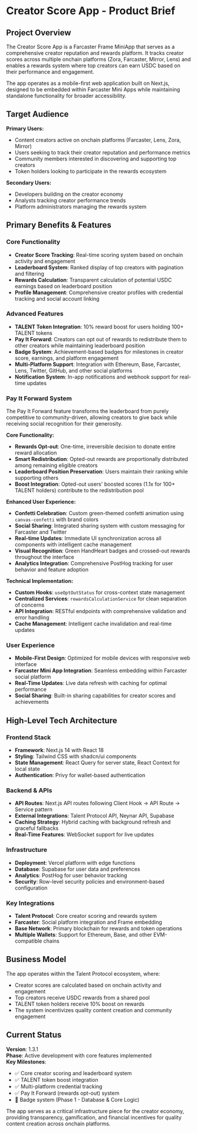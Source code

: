 # Creator Score App - Product Brief

## Project Overview

The Creator Score App is a Farcaster Frame MiniApp that serves as a comprehensive creator reputation and rewards platform. It tracks creator scores across multiple onchain platforms (Zora, Farcaster, Mirror, Lens) and enables a rewards system where top creators can earn USDC based on their performance and engagement.

The app operates as a mobile-first web application built on Next.js, designed to be embedded within Farcaster Mini Apps while maintaining standalone functionality for broader accessibility.

## Target Audience

**Primary Users:**
- Content creators active on onchain platforms (Farcaster, Lens, Zora, Mirror)
- Users seeking to track their creator reputation and performance metrics
- Community members interested in discovering and supporting top creators
- Token holders looking to participate in the rewards ecosystem

**Secondary Users:**
- Developers building on the creator economy
- Analysts tracking creator performance trends
- Platform administrators managing the rewards system

## Primary Benefits & Features

### Core Functionality
- **Creator Score Tracking**: Real-time scoring system based on onchain activity and engagement
- **Leaderboard System**: Ranked display of top creators with pagination and filtering
- **Rewards Calculation**: Transparent calculation of potential USDC earnings based on leaderboard position
- **Profile Management**: Comprehensive creator profiles with credential tracking and social account linking

### Advanced Features
- **TALENT Token Integration**: 10% reward boost for users holding 100+ TALENT tokens
- **Pay It Forward**: Creators can opt out of rewards to redistribute them to other creators while maintaining leaderboard position
- **Badge System**: Achievement-based badges for milestones in creator score, earnings, and platform engagement
- **Multi-Platform Support**: Integration with Ethereum, Base, Farcaster, Lens, Twitter, GitHub, and other social platforms
- **Notification System**: In-app notifications and webhook support for real-time updates

### Pay It Forward System
The Pay It Forward feature transforms the leaderboard from purely competitive to community-driven, allowing creators to give back while receiving social recognition for their generosity.

**Core Functionality:**
- **Rewards Opt-out**: One-time, irreversible decision to donate entire reward allocation
- **Smart Redistribution**: Opted-out rewards are proportionally distributed among remaining eligible creators
- **Leaderboard Position Preservation**: Users maintain their ranking while supporting others
- **Boost Integration**: Opted-out users' boosted scores (1.1x for 100+ TALENT holders) contribute to the redistribution pool

**Enhanced User Experience:**
- **Confetti Celebration**: Custom green-themed confetti animation using `canvas-confetti` with brand colors
- **Social Sharing**: Integrated sharing system with custom messaging for Farcaster and Twitter
- **Real-time Updates**: Immediate UI synchronization across all components with intelligent cache management
- **Visual Recognition**: Green HandHeart badges and crossed-out rewards throughout the interface
- **Analytics Integration**: Comprehensive PostHog tracking for user behavior and feature adoption

**Technical Implementation:**
- **Custom Hooks**: `useOptOutStatus` for cross-context state management
- **Centralized Services**: `rewardsCalculationService` for clean separation of concerns
- **API Integration**: RESTful endpoints with comprehensive validation and error handling
- **Cache Management**: Intelligent cache invalidation and real-time updates

### User Experience
- **Mobile-First Design**: Optimized for mobile devices with responsive web interface
- **Farcaster Mini App Integration**: Seamless embedding within Farcaster social platform
- **Real-Time Updates**: Live data refresh with caching for optimal performance
- **Social Sharing**: Built-in sharing capabilities for creator scores and achievements

## High-Level Tech Architecture

### Frontend Stack
- **Framework**: Next.js 14 with React 18
- **Styling**: Tailwind CSS with shadcn/ui components
- **State Management**: React Query for server state, React Context for local state
- **Authentication**: Privy for wallet-based authentication

### Backend & APIs
- **API Routes**: Next.js API routes following Client Hook → API Route → Service pattern
- **External Integrations**: Talent Protocol API, Neynar API, Supabase
- **Caching Strategy**: Hybrid caching with background refresh and graceful fallbacks
- **Real-Time Features**: WebSocket support for live updates

### Infrastructure
- **Deployment**: Vercel platform with edge functions
- **Database**: Supabase for user data and preferences
- **Analytics**: PostHog for user behavior tracking
- **Security**: Row-level security policies and environment-based configuration

### Key Integrations
- **Talent Protocol**: Core creator scoring and rewards system
- **Farcaster**: Social platform integration and Frame embedding
- **Base Network**: Primary blockchain for rewards and token operations
- **Multiple Wallets**: Support for Ethereum, Base, and other EVM-compatible chains

## Business Model

The app operates within the Talent Protocol ecosystem, where:
- Creator scores are calculated based on onchain activity and engagement
- Top creators receive USDC rewards from a shared pool
- TALENT token holders receive 10% boost on rewards
- The system incentivizes quality content creation and community engagement

## Current Status

**Version**: 1.3.1  
**Phase**: Active development with core features implemented  
**Key Milestones**: 
- ✅ Core creator scoring and leaderboard system
- ✅ TALENT token boost integration
- ✅ Multi-platform credential tracking
- ✅ Pay It Forward (rewards opt-out) system
- 🔄 Badge system (Phase 1 - Database & Core Logic)

The app serves as a critical infrastructure piece for the creator economy, providing transparency, gamification, and financial incentives for quality content creation across onchain platforms.
